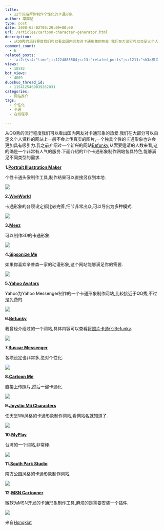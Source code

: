 ```yaml
---
title:
  - 12个网站帮你制作个性化的卡通形象
author: 摩摩诘
type: post
date: 2008-03-02T09:29:09+00:00
url: /articles/cartoon-character-generator.html
description:
  - 从QQ秀的流行程度我们可以看出国内网友对卡通形象的热爱.我们在大部分可以自定义个人资料的网站上一般不会上传真实的图片,一个独具个性的卡通形象也许会更加具有吸引力.我之前介绍过一个新兴的网站Befunky,从索要邀请的人数来看,这的确是一个非常有人气的服务.下面介绍的11个卡通形象制作网站各具特色,能够满足不同类型的需求
comment_count:
  - 6
related_posts:
  - 'a:2:{s:4:"time";i:1224885584;s:13:"related_posts";s:1211:"<h3>相关日志</h3><ul class="related_post"><li><a href="http://www.digglife.cn/articles/cartoonize-your-photo-befunky.html" title="将照片卡通化:Befunky">将照片卡通化:Befunky</a></li><li><a href="http://www.digglife.cn/articles/enhance-mobile-phone-pics.html" title="如何提高手机照片的质量">如何提高手机照片的质量</a></li><li><a href="http://www.digglife.cn/articles/improve-your-image-online.html" title="在线一键优化你的照片">在线一键优化你的照片</a></li><li><a href="http://www.digglife.cn/articles/prism-extension.html" title="Prism扩展:将Web应用桌面化">Prism扩展:将Web应用桌面化</a></li><li><a href="http://www.digglife.cn/articles/online-image-resizer-cropper.html" title="15个在线图片缩放剪切工具">15个在线图片缩放剪切工具</a></li><li><a href="http://www.digglife.cn/articles/embed-presentation-google-docs.html" title="Google在线演示文稿新增网页嵌入功能">Google在线演示文稿新增网页嵌入功能</a></li><li><a href="http://www.digglife.cn/articles/ascii-poster-maker.html" title="在线制作ASCII码海报:ASCII Poster Maker">在线制作ASCII码海报:ASCII Poster Maker</a></li></ul>";}'
views:
  - 18582
bot_views:
  - 4009
duoshuo_thread_id:
  - 1154125469839262031
categories:
  - 网站推介
tags:
  - 个性化
  - 卡通
  - 在线程序

---
```

从QQ秀的流行程度我们可以看出国内网友对卡通形象的热爱.我们在大部分可以自定义个人资料的网站上一般不会上传真实的图片,一个独具个性的卡通形象也许会更加具有吸引力.我之前介绍过一个新兴的网站<a href="https://www.digglife.net/articles/cartoonize-your-photo-befunky.html" title="Befunky" target="_blank">Befunky</a>,从索要邀请的人数来看,这的确是一个非常有人气的服务.下面介绍的11个卡通形象制作网站各具特色,能够满足不同类型的需求.

<!--more-->

**1.**<a href="http://illustmaker.abi-station.com/index_en.shtml" title="Portrait Illustration Maker" target="_blank"><strong>Portrait Illustration Maker</strong></a>

个性卡通头像制作工具,制作结果可以直接另存到本地.

![][1]

**2.**<a href="http://www.weeworld.com/" title="WeeWorld" target="_blank"><strong>WeeWorld</strong></a>

卡通形象的各项设定都比较完善,细节非常出众,可以导出为多种模式.

![][2]

**3.**<a href="http://www.meez.com/" title="Meez" target="_blank"><strong>Meez</strong></a>

可以制作3D的卡通形象.

![][3]

**4.**<a href="http://simpsonizeme.com/" title="Sipsonize Me" target="_blank"><strong>Sipsonize Me</strong></a>

如果你喜欢辛普森一家的动漫形象,这个网站能够满足你的需要.

![][4]

**5.**<a href="http://avatars.yahoo.com/" title="Yahoo Avatars" target="_blank"><strong>Yahoo Avatars</strong></a>

Yahoo为Yahoo Messenger制作的一个卡通形象制作网站,比较接近于QQ秀,不过是免费的.

![][5]

**6.**<a href="http://www.befunky.com/" title="Befunky" target="_blank"><strong>Befunky</strong></a>

我曾经介绍过的一个网站,具体内容可以查看<a href="https://www.digglife.net/articles/cartoonize-your-photo-befunky.html" title="将照片卡通化:Befunky" target="_blank">将照片卡通化:Befunky</a>.

![][6]

**7.**<a href="http://www.buscarmessenger.com/avatars.swf" title="Buscar Messenger" target="_blank"><strong>Buscar Messenger</strong></a>

各项设定也非常多,绝对个性化.

![][7]

**8.**<a href="http://www.cartoonme.com/" title="Cartoon Me" target="_blank"><strong>Cartoon Me</strong></a>

直接上传照片,然后一键卡通化.

![][8]

**9.**<a href="http://www.joystiq.com/media/2006/10/mii.swf" title="Joystiq Mii Characters" target="_blank"><strong>Joystiq Mii Characters</strong></a>

任天堂Wii风格的卡通形象制作网站,看网站名就知道了.

![][9]

**10.**<a href="http://www.myplay.com.tw/" title="MyPlay" target="_blank"><strong>MyPlay</strong></a>

台湾的一个网站,非常棒.

![][4]

**11.**<a href="http://www.sp-studio.de/" title="South Park Studio" target="_blank"><strong>South Park Studio</strong></a>

南方公园风格的卡通形象制作网站.

![][10]

**12.**<a href="http://cartoon.msn.com.cn/" title="MSN Cartooner" target="_blank"><strong>MSN Cartooner</strong></a>

微软为MSN开发的卡通形象制作工具,麻烦的是需要安装一个插件.

![][11]

来自<a href="http://www.hongkiat.com/blog/11-sites-to-create-cartoon-characters-of-yourself/" title="Hongkiat" target="_blank">Hongkiat</a>

 [1]: http://digglife.qiniudn.com/qiniu/2463/image/6fbc8f29c0e18881621057e034097be4.jpg
 [2]: http://digglife.qiniudn.com/qiniu/2463/image/4705bc44d5d613592fa48c05779753f0.jpg
 [3]: http://digglife.qiniudn.com/qiniu/2463/image/e609d833368a3e21e5d52bb0c42525a1.jpg
 [4]: http://digglife.qiniudn.com/qiniu/2463/image/da7137142ce827186ef7dd601c491f29.jpg
 [5]: http://digglife.qiniudn.com/qiniu/2463/image/6f0206ef80576f3362127a0d513e7222.jpg
 [6]: http://digglife.qiniudn.com/wp-content/uploads/3/379/2007/12/befunky-cartoon-thumb.png
 [7]: http://digglife.qiniudn.com/qiniu/2463/image/9003abfae3704a76680bb0f8a1c5b2df.jpg
 [8]: http://digglife.qiniudn.com/qiniu/2463/image/65765967c8bd90a1d7b3a77e5a52bc89.jpg
 [9]: http://digglife.qiniudn.com/qiniu/2463/image/63c0457fbdc1f99ccc30b40254ac0b02.jpg
 [10]: http://digglife.qiniudn.com/qiniu/2463/image/f23545e260bc41d2e7d78b6e74ab66a4.jpg
 [11]: http://digglife.qiniudn.com/wp-content/uploads/3/379/2007/12/msn-cartoon-thumb.png